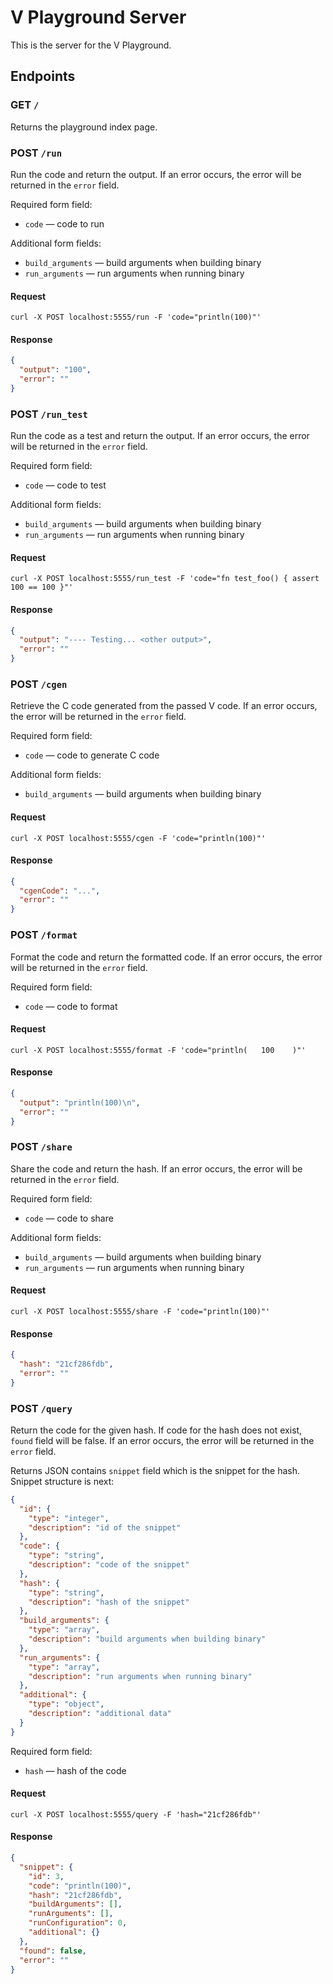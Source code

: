 # V Playground Server

This is the server for the V Playground.

## Endpoints

### GET `/`

Returns the playground index page.

### POST `/run`

Run the code and return the output.
If an error occurs, the error will be returned in the `error` field.

Required form field:

- `code` — code to run

Additional form fields:

- `build_arguments` — build arguments when building binary
- `run_arguments` — run arguments when running binary

#### Request

```curl
curl -X POST localhost:5555/run -F 'code="println(100)"'
```

#### Response

```json
{
  "output": "100",
  "error": ""
}
```

### POST `/run_test`

Run the code as a test and return the output.
If an error occurs, the error will be returned in the `error` field.

Required form field:

- `code` — code to test

Additional form fields:

- `build_arguments` — build arguments when building binary
- `run_arguments` — run arguments when running binary

#### Request

```curl
curl -X POST localhost:5555/run_test -F 'code="fn test_foo() { assert 100 == 100 }"'
```

#### Response

```json
{
  "output": "---- Testing... <other output>",
  "error": ""
}
```

### POST `/cgen`

Retrieve the C code generated from the passed V code.
If an error occurs, the error will be returned in the `error` field.

Required form field:

- `code` — code to generate C code

Additional form fields:

- `build_arguments` — build arguments when building binary

#### Request

```curl
curl -X POST localhost:5555/cgen -F 'code="println(100)"'
```

#### Response

```json
{
  "cgenCode": "...",
  "error": ""
}
```

### POST `/format`

Format the code and return the formatted code.
If an error occurs, the error will be returned in the `error` field.

Required form field:

- `code` — code to format

#### Request

```curl
curl -X POST localhost:5555/format -F 'code="println(   100    )"'
```

#### Response

```json
{
  "output": "println(100)\n",
  "error": ""
}
```

### POST `/share`

Share the code and return the hash.
If an error occurs, the error will be returned in the `error` field.

Required form field:

- `code` — code to share

Additional form fields:

- `build_arguments` — build arguments when building binary
- `run_arguments` — run arguments when running binary

#### Request

```curl
curl -X POST localhost:5555/share -F 'code="println(100)"'
```

#### Response

```json
{
  "hash": "21cf286fdb",
  "error": ""
}
```

### POST `/query`

Return the code for the given hash.
If code for the hash does not exist, `found` field will be false.
If an error occurs, the error will be returned in the `error` field.

Returns JSON contains `snippet` field which is the snippet for the hash.
Snippet structure is next:

```json
{
  "id": {
    "type": "integer",
    "description": "id of the snippet"
  },
  "code": {
    "type": "string",
    "description": "code of the snippet"
  },
  "hash": {
    "type": "string",
    "description": "hash of the snippet"
  },
  "build_arguments": {
    "type": "array",
    "description": "build arguments when building binary"
  },
  "run_arguments": {
    "type": "array",
    "description": "run arguments when running binary"
  },
  "additional": {
    "type": "object",
    "description": "additional data"
  }
}
```

Required form field:

- `hash` — hash of the code

#### Request

```curl
curl -X POST localhost:5555/query -F 'hash="21cf286fdb"'
```

#### Response

```json
{
  "snippet": {
    "id": 3,
    "code": "println(100)",
    "hash": "21cf286fdb",
    "buildArguments": [],
    "runArguments": [],
    "runConfiguration": 0,
    "additional": {}
  },
  "found": false,
  "error": ""
}
```
